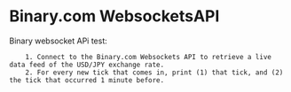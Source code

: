 # Binary.com WebsocketsAPI


Binary websocket APi test:

		1. Connect to the Binary.com Websockets API to retrieve a live data feed of the USD/JPY exchange rate.
		2. For every new tick that comes in, print (1) that tick, and (2) the tick that occurred 1 minute before.
